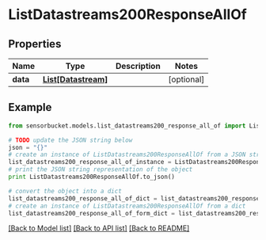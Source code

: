 # ListDatastreams200ResponseAllOf


## Properties
Name | Type | Description | Notes
------------ | ------------- | ------------- | -------------
**data** | [**List[Datastream]**](Datastream.md) |  | [optional] 

## Example

```python
from sensorbucket.models.list_datastreams200_response_all_of import ListDatastreams200ResponseAllOf

# TODO update the JSON string below
json = "{}"
# create an instance of ListDatastreams200ResponseAllOf from a JSON string
list_datastreams200_response_all_of_instance = ListDatastreams200ResponseAllOf.from_json(json)
# print the JSON string representation of the object
print ListDatastreams200ResponseAllOf.to_json()

# convert the object into a dict
list_datastreams200_response_all_of_dict = list_datastreams200_response_all_of_instance.to_dict()
# create an instance of ListDatastreams200ResponseAllOf from a dict
list_datastreams200_response_all_of_form_dict = list_datastreams200_response_all_of.from_dict(list_datastreams200_response_all_of_dict)
```
[[Back to Model list]](../README.md#documentation-for-models) [[Back to API list]](../README.md#documentation-for-api-endpoints) [[Back to README]](../README.md)


